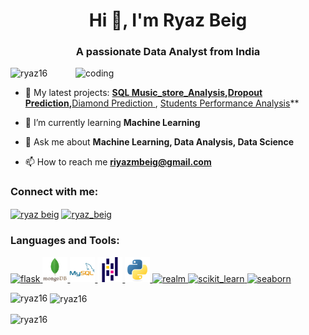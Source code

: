 <h1 align="center">Hi 👋, I'm Ryaz Beig</h1>
<h3 align="center">A passionate Data Analyst from India</h3>

<img align="right" alt="coding" width="400" src="https://user-images.githubusercontent.com/55389276/140866485-8fb1c876-9a8f-4d6a-98dc-08c4981eaf70.gif">

<p align="left"> <img src="https://komarev.com/ghpvc/?username=ryaz16&label=Profile%20views&color=0e75b6&style=flat" alt="ryaz16" /> </p>

- 🔭 My latest projects: **[SQL Music_store_Analysis](https://github.com/Ryaz16/SQL-Music_store),[Dropout Prediction](https://github.com/Ryaz16/Dropout-Prediction),**[Diamond Prediction ](https://github.com/Ryaz16/Diamond-Prediction), [Students Performance Analysis](https://github.com/Ryaz16/Students-Analysis-Performance)**

- 🌱 I’m currently learning **Machine Learning**

- 💬 Ask me about **Machine Learning, Data Analysis, Data Science**

- 📫 How to reach me **riyazmbeig@gmail.com**

<h3 align="left">Connect with me:</h3>
<p align="left">
<a href="https://linkedin.com/in/ryaz beig" target="blank"><img align="center" src="https://raw.githubusercontent.com/rahuldkjain/github-profile-readme-generator/master/src/images/icons/Social/linked-in-alt.svg" alt="ryaz beig" height="30" width="40" /></a>
<a href="https://instagram.com/ryaz_beig" target="blank"><img align="center" src="https://raw.githubusercontent.com/rahuldkjain/github-profile-readme-generator/master/src/images/icons/Social/instagram.svg" alt="ryaz_beig" height="30" width="40" /></a>
</p>

<h3 align="left">Languages and Tools:</h3>
<p align="left"> <a href="https://flask.palletsprojects.com/" target="_blank" rel="noreferrer"> <img src="https://www.vectorlogo.zone/logos/pocoo_flask/pocoo_flask-icon.svg" alt="flask" width="40" height="40"/> </a> <a href="https://www.mongodb.com/" target="_blank" rel="noreferrer"> <img src="https://raw.githubusercontent.com/devicons/devicon/master/icons/mongodb/mongodb-original-wordmark.svg" alt="mongodb" width="40" height="40"/> </a> <a href="https://www.mysql.com/" target="_blank" rel="noreferrer"> <img src="https://raw.githubusercontent.com/devicons/devicon/master/icons/mysql/mysql-original-wordmark.svg" alt="mysql" width="40" height="40"/> </a> <a href="https://pandas.pydata.org/" target="_blank" rel="noreferrer"> <img src="https://raw.githubusercontent.com/devicons/devicon/2ae2a900d2f041da66e950e4d48052658d850630/icons/pandas/pandas-original.svg" alt="pandas" width="40" height="40"/> </a> <a href="https://www.python.org" target="_blank" rel="noreferrer"> <img src="https://raw.githubusercontent.com/devicons/devicon/master/icons/python/python-original.svg" alt="python" width="40" height="40"/> </a> <a href="https://realm.io/" target="_blank" rel="noreferrer"> <img src="https://raw.githubusercontent.com/bestofjs/bestofjs-webui/8665e8c267a0215f3159df28b33c365198101df5/public/logos/realm.svg" alt="realm" width="40" height="40"/> </a> <a href="https://scikit-learn.org/" target="_blank" rel="noreferrer"> <img src="https://upload.wikimedia.org/wikipedia/commons/0/05/Scikit_learn_logo_small.svg" alt="scikit_learn" width="40" height="40"/> </a> <a href="https://seaborn.pydata.org/" target="_blank" rel="noreferrer"> <img src="https://seaborn.pydata.org/_images/logo-mark-lightbg.svg" alt="seaborn" width="40" height="40"/> </a> </p>

<p><img align="left" src="https://github-readme-stats.vercel.app/api/top-langs?username=ryaz16&show_icons=true&locale=en&layout=compact" alt="ryaz16" /></p>

<p>&nbsp;<img align="center" src="https://github-readme-stats.vercel.app/api?username=ryaz16&show_icons=true&locale=en" alt="ryaz16" /></p>

<p><img align="center" src="https://github-readme-streak-stats.herokuapp.com/?user=ryaz16&" alt="ryaz16" /></p>
